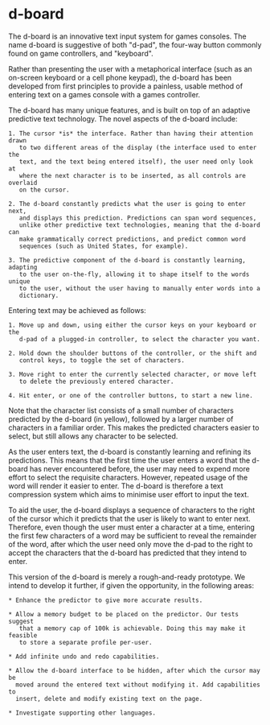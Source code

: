 d-board
=======

The d-board is an innovative text input system for games consoles. The name
d-board is suggestive of both "d-pad", the four-way button commonly found on
game controllers, and "keyboard".

Rather than presenting the user with a metaphorical interface (such as an
on-screen keyboard or a cell phone keypad), the d-board has been developed
from first principles to provide a painless, usable method of entering text
on a games console with a games controller.

The d-board has many unique features, and is built on top of an adaptive
predictive text technology. The novel aspects of the d-board include:

    1. The cursor *is* the interface. Rather than having their attention drawn
       to two different areas of the display (the interface used to enter the
       text, and the text being entered itself), the user need only look at
       where the next character is to be inserted, as all controls are overlaid
       on the cursor.

    2. The d-board constantly predicts what the user is going to enter next,
       and displays this prediction. Predictions can span word sequences,
       unlike other predictive text technologies, meaning that the d-board can
       make grammatically correct predictions, and predict common word
       sequences (such as United States, for example).

    3. The predictive component of the d-board is constantly learning, adapting
       to the user on-the-fly, allowing it to shape itself to the words unique
       to the user, without the user having to manually enter words into a
       dictionary.

Entering text may be achieved as follows:

    1. Move up and down, using either the cursor keys on your keyboard or the
       d-pad of a plugged-in controller, to select the character you want.

    2. Hold down the shoulder buttons of the controller, or the shift and
       control keys, to toggle the set of characters.

    3. Move right to enter the currently selected character, or move left
       to delete the previously entered character.

    4. Hit enter, or one of the controller buttons, to start a new line.

Note that the character list consists of a small number of characters predicted
by the d-board (in yellow), followed by a larger number of characters in a
familiar order. This makes the predicted characters easier to select, but still
allows any character to be selected.

As the user enters text, the d-board is constantly learning and refining its
predictions. This means that the first time the user enters a word that the
d-board has never encountered before, the user may need to expend more effort
to select the requisite characters. However, repeated usage of the word will
render it easier to enter. The d-board is therefore a text compression system
which aims to minimise user effort to input the text.

To aid the user, the d-board displays a sequence of characters to the right of
the cursor which it predicts that the user is likely to want to enter next.
Therefore, even though the user must enter a character at a time, entering
the first few characters of a word may be sufficient to reveal the remainder of
the word, after which the user need only move the d-pad to the right to accept
the characters that the d-board has predicted that they intend to enter.

This version of the d-board is merely a rough-and-ready prototype. We intend to develop it further, if given the opportunity, in the following areas:

    * Enhance the predictor to give more accurate results.

    * Allow a memory budget to be placed on the predictor. Our tests suggest
       that a memory cap of 100k is achievable. Doing this may make it feasible
       to store a separate profile per-user.

    * Add infinite undo and redo capabilities.

    * Allow the d-board interface to be hidden, after which the cursor may be
      moved around the entered text without modifying it. Add capabilities to
      insert, delete and modify existing text on the page.

    * Investigate supporting other languages.
